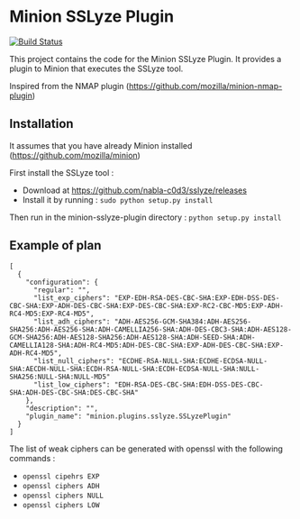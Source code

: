 Minion SSLyze Plugin
====================

[![Build Status](https://drone.io/github.com/Wawki/minion-sslyze-plugin/status.png)](https://drone.io/github.com/Wawki/minion-sslyze-plugin/latest)

This project contains the code for the Minion SSLyze Plugin. It provides a plugin to Minion that executes the SSLyze tool.

Inspired from the NMAP plugin (https://github.com/mozilla/minion-nmap-plugin)

Installation
------------

It assumes that you have already Minion installed (https://github.com/mozilla/minion)

First install the SSLyze tool :

- Download at https://github.com/nabla-c0d3/sslyze/releases
- Install it by running :
    ```sudo python setup.py install```

Then run in the minion-sslyze-plugin directory : ```python setup.py install```

Example of plan
---------------

```
[
  {
    "configuration": {
      "regular": "",
      "list_exp_ciphers": "EXP-EDH-RSA-DES-CBC-SHA:EXP-EDH-DSS-DES-CBC-SHA:EXP-ADH-DES-CBC-SHA:EXP-DES-CBC-SHA:EXP-RC2-CBC-MD5:EXP-ADH-RC4-MD5:EXP-RC4-MD5",
      "list_adh_ciphers": "ADH-AES256-GCM-SHA384:ADH-AES256-SHA256:ADH-AES256-SHA:ADH-CAMELLIA256-SHA:ADH-DES-CBC3-SHA:ADH-AES128-GCM-SHA256:ADH-AES128-SHA256:ADH-AES128-SHA:ADH-SEED-SHA:ADH-CAMELLIA128-SHA:ADH-RC4-MD5:ADH-DES-CBC-SHA:EXP-ADH-DES-CBC-SHA:EXP-ADH-RC4-MD5",
      "list_null_ciphers": "ECDHE-RSA-NULL-SHA:ECDHE-ECDSA-NULL-SHA:AECDH-NULL-SHA:ECDH-RSA-NULL-SHA:ECDH-ECDSA-NULL-SHA:NULL-SHA256:NULL-SHA:NULL-MD5"
      "list_low_ciphers": "EDH-RSA-DES-CBC-SHA:EDH-DSS-DES-CBC-SHA:ADH-DES-CBC-SHA:DES-CBC-SHA"
    },
    "description": "",
    "plugin_name": "minion.plugins.sslyze.SSLyzePlugin"
  }
]
```

The list of weak ciphers can be generated with openssl with the following commands :

- ```openssl cipehrs EXP```
- ```openssl ciphers ADH```
- ```openssl ciphers NULL```
- ```openssl ciphers LOW```
